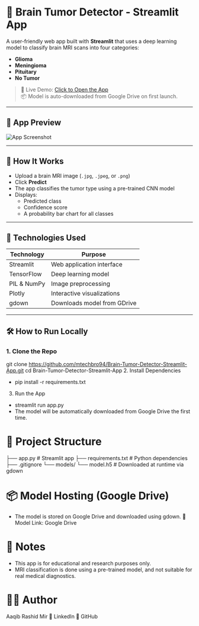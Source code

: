 # 🧠 Brain Tumor Detector - Streamlit App

A user-friendly web app built with **Streamlit** that uses a deep learning model to classify brain MRI scans into four categories:
- **Glioma**
- **Meningioma**
- **Pituitary**
- **No Tumor**

> 🚀 Live Demo: [Click to Open the App](https://your-app-url.streamlit.app)  
> 📦 Model is auto-downloaded from Google Drive on first launch.

---

## 📸 App Preview

![App Screenshot](https://lakezurichopenmri.com/wp-content/uploads/2025/04/MRI-for-Brain-Tumor-Detection-scaled.jpg)

---

## 🧠 How It Works

- Upload a brain MRI image (`.jpg`, `.jpeg`, or `.png`)
- Click **Predict**
- The app classifies the tumor type using a pre-trained CNN model
- Displays:
  - Predicted class
  - Confidence score
  - A probability bar chart for all classes

---

## 🚀 Technologies Used

| Technology     | Purpose                        |
|----------------|-------------------------------|
| Streamlit      | Web application interface     |
| TensorFlow     | Deep learning model            |
| PIL & NumPy    | Image preprocessing            |
| Plotly         | Interactive visualizations     |
| gdown          | Downloads model from GDrive    |

---

## 🛠️ How to Run Locally

### 1. Clone the Repo
git clone https://github.com/mtechbro94/Brain-Tumor-Detector-Streamlit-App.git
cd Brain-Tumor-Detector-Streamlit-App
2. Install Dependencies
- pip install -r requirements.txt
3. Run the App
- streamlit run app.py
- The model will be automatically downloaded from Google Drive the first time.

# 📁 Project Structure
├── app.py               # Streamlit app
├── requirements.txt     # Python dependencies
├── .gitignore
└── models/
     └── model.h5        # Downloaded at runtime via gdown
# 📦 Model Hosting (Google Drive)
- The model is stored on Google Drive and downloaded using gdown.
🔗 Model Link: Google Drive

# 📌 Notes
- This app is for educational and research purposes only.
- MRI classification is done using a pre-trained model, and not suitable for real medical diagnostics.

# 🙋‍♂️ Author
Aaqib Rashid Mir
🔗 LinkedIn
🔗 GitHub
